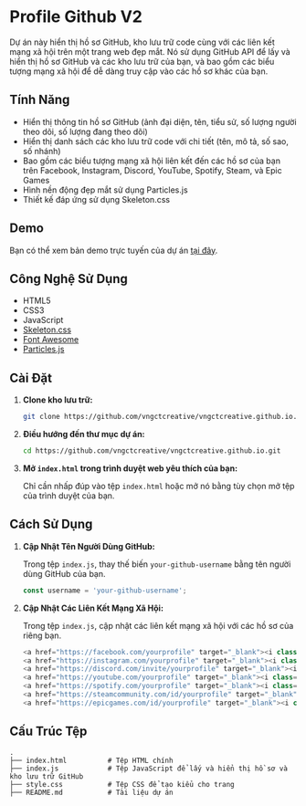 # Profile Github V2

Dự án này hiển thị hồ sơ GitHub, kho lưu trữ code cùng với các liên kết mạng xã hội trên một trang web đẹp mắt. Nó sử dụng GitHub API để lấy và hiển thị hồ sơ GitHub và các kho lưu trữ của bạn, và bao gồm các biểu tượng mạng xã hội để dễ dàng truy cập vào các hồ sơ khác của bạn.

## Tính Năng

- Hiển thị thông tin hồ sơ GitHub (ảnh đại diện, tên, tiểu sử, số lượng người theo dõi, số lượng đang theo dõi)
- Hiển thị danh sách các kho lưu trữ code với chi tiết (tên, mô tả, số sao, số nhánh)
- Bao gồm các biểu tượng mạng xã hội liên kết đến các hồ sơ của bạn trên Facebook, Instagram, Discord, YouTube, Spotify, Steam, và Epic Games
- Hình nền động đẹp mắt sử dụng Particles.js
- Thiết kế đáp ứng sử dụng Skeleton.css

## Demo

Bạn có thể xem bản demo trực tuyến của dự án [tại đây](#).

## Công Nghệ Sử Dụng

- HTML5
- CSS3
- JavaScript
- [Skeleton.css](http://getskeleton.com/)
- [Font Awesome](https://fontawesome.com/)
- [Particles.js](https://vincentgarreau.com/particles.js/)

## Cài Đặt

1. **Clone kho lưu trữ:**
   ```bash
   git clone https://github.com/vngctcreative/vngctcreative.github.io.git
   ```

2. **Điều hướng đến thư mục dự án:**
   ```bash
   cd https://github.com/vngctcreative/vngctcreative.github.io.git
   ```

3. **Mở `index.html` trong trình duyệt web yêu thích của bạn:**

   Chỉ cần nhấp đúp vào tệp `index.html` hoặc mở nó bằng tùy chọn mở tệp của trình duyệt của bạn.

## Cách Sử Dụng

1. **Cập Nhật Tên Người Dùng GitHub:**

   Trong tệp `index.js`, thay thế biến `your-github-username` bằng tên người dùng GitHub của bạn.
   ```javascript
   const username = 'your-github-username';
   ```

2. **Cập Nhật Các Liên Kết Mạng Xã Hội:**

   Trong tệp `index.js`, cập nhật các liên kết mạng xã hội với các hồ sơ của riêng bạn.
   ```javascript
   <a href="https://facebook.com/yourprofile" target="_blank"><i class="fab fa-facebook"></i></a>
   <a href="https://instagram.com/yourprofile" target="_blank"><i class="fab fa-instagram"></i></a>
   <a href="https://discord.com/invite/yourprofile" target="_blank"><i class="fab fa-discord"></i></a>
   <a href="https://youtube.com/yourprofile" target="_blank"><i class="fab fa-youtube"></i></a>
   <a href="https://spotify.com/yourprofile" target="_blank"><i class="fab fa-spotify"></i></a>
   <a href="https://steamcommunity.com/id/yourprofile" target="_blank"><i class="fab fa-steam"></i></a>
   <a href="https://epicgames.com/id/yourprofile" target="_blank"><i class="fab fa-epic-games"></i></a>
   ```

## Cấu Trúc Tệp

```
.
├── index.html          # Tệp HTML chính
├── index.js            # Tệp JavaScript để lấy và hiển thị hồ sơ và kho lưu trữ GitHub
├── style.css           # Tệp CSS để tạo kiểu cho trang
├── README.md           # Tài liệu dự án
```
